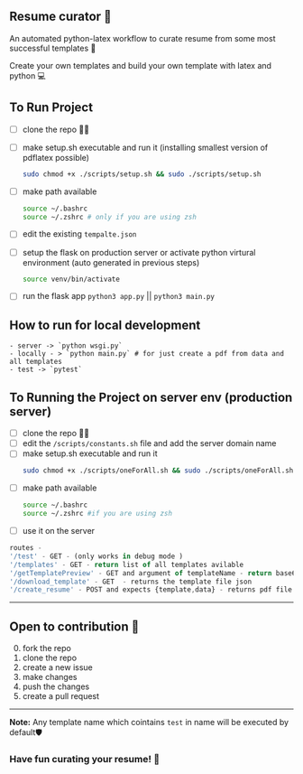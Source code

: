 ## Resume curator 🎯
An automated python-latex workflow to curate resume from some most successful templates 📄

Create your own templates and build your own template with latex and python 💻


## To Run Project
- [ ] clone the repo 👯‍♀️
- [ ] make setup.sh executable and run it (installing smallest version of pdflatex possible)
    ```bash
    sudo chmod +x ./scripts/setup.sh && sudo ./scripts/setup.sh
    ```
- [ ] make path available
    ```bash
    source ~/.bashrc
    source ~/.zshrc # only if you are using zsh
    ```
- [ ] edit the existing `tempalte.json`
- [ ] setup the flask on production server or activate python virtural environment (auto generated in previous steps)
    ```bash
    source venv/bin/activate
    ```
- [ ] run the flask app ```python3 app.py``` || ```python3 main.py```


## How to run for local development
    - server -> `python wsgi.py`
    - locally - > `python main.py` # for just create a pdf from data and all templates
    - test -> `pytest`


## To Running the Project on server env (production server)
- [ ] clone the repo 👯‍♀️
- [ ] edit the `/scripts/constants.sh` file and add the server domain name 
- [ ] make setup.sh executable and run it 
    ```bash
    sudo chmod +x ./scripts/oneForAll.sh && sudo ./scripts/oneForAll.sh
    ```
- [ ] make path available 
    ```bash
    source ~/.bashrc
    source ~/.zshrc #if you are using zsh
    ```
- [ ] use it on the server
```js
routes - 
'/test' - GET - (only works in debug mode )
'/templates' - GET - return list of all templates avilable 
'/getTemplatePreview' - GET and argument of templateName - return base64 image path
'/download_template' - GET  - returns the template file json
'/create_resume' - POST and expects {template,data} - returns pdf file with your template and data
```



---
## Open to contribution 🤝
0. fork the repo
1. clone the repo
3. create a new issue 
3. make changes
4. push the changes
5. create a pull request


---
**Note:**
Any template name which cointains `test` in name will be executed by default🛡️


### Have fun curating your resume! 🎉
